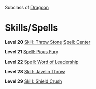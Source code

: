 <!-- TITLE: Knight -->
<!-- SUBTITLE: Chivalrous warriors that honor valor and courage above all else. -->

Subclass of [Dragoon](dragoon)
# Skills/Spells

**Level 20**
[Skill: Throw Stone](throw-stone)
[Spell: Center](center)

**Level 21**
[Spell: Pious Fury](spell-pious-fury)

**Level 22**
[Spell: Word of Leadership](spell-word-of-leadership)

**Level 28**
[Skill: Javelin Throw](skill-javelin-throw)

**Level 29**
[Skill: Shield Crush](skill-shield-crush)